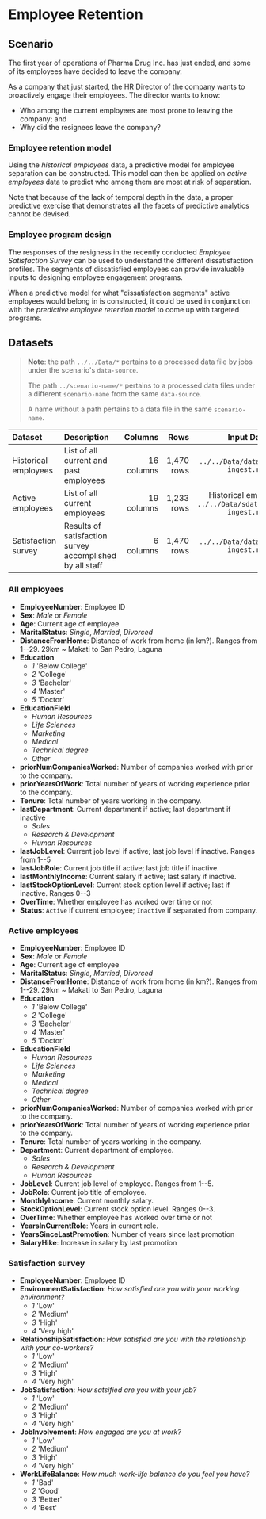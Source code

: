 # Employee Retention

## Scenario

The first year of operations of Pharma Drug Inc. has just ended, and some of its employees have decided to leave the company.

As a company that just started, the HR Director of the company wants to proactively engage their employees.  The director wants to know:

* Who among the current employees are most prone to leaving the company; and
* Why did the resignees leave the company?

### Employee retention model

Using the *historical employees* data, a predictive model for employee separation can be constructed.  This model can then be applied on *active employees* data to predict who among them are most at risk of separation.

Note that because of the lack of temporal depth in the data, a proper predictive exercise that demonstrates all the facets of predictive analytics cannot be devised.

### Employee program design

The responses of the resigness in the recently conducted *Employee Satisfaction Survey* can be used to understand the different dissatisfaction profiles.  The segments of dissatisfied employees can provide invaluable inputs to designing employee engagement programs.

When a predictive model for what "dissatisfaction segments" active employees would belong in is constructed, it could be used in conjunction with the *predictive employee retention model* to come up with targeted programs.

## Datasets

> **Note**: the path `../../Data/*` pertains to a processed data file by jobs under the scenario's `data-source`.
>
> The path `../scenario-name/*` pertains to a processed data files under a different `scenario-name` from the same `data-source`.
>
> A name without a path pertains to a data file in the same `scenario-name`.

| Dataset | Description | Columns | Rows | Input Data | Data Processing Scripts | csv Data File | xlsx Data File | R Data File |
|:--|:--|--:|--:|:-:|:-:|:--|:--|:--|
| Historical employees | List of all current and past employees | 16 columns | 1,470 rows | `../../Data/data01_parsed ingest.rds` | `prep00_from parsed ingest.R` | [`active employees.csv`](https://drive.google.com/open?id=12Mwh0ljlAi1omGnGe7PbP7PztgiXje-n) | [`case_Employee Retention.xlsx`](https://drive.google.com/open?id=1CxkT11f8GHs37j3t2t0GW4auwqjLzKDO) | [`case_Employee Retention.RData`](https://drive.google.com/open?id=1lAExdSn6t5_tQgZ8eSf-zlWjsOS7v5OP) |
| Active employees | List of all current employees | 19 columns | 1,233 rows | Historical employees<br/>`../../Data/sdata01_parsed ingest.rds` | `prep00_from parsed ingest.R` | [`all employees.csv`](https://drive.google.com/open?id=1HqFqrH4miMX0cHcVmlElspTkdnfKUTMl) | [`case_Employee Retention.xlsx`](https://drive.google.com/open?id=1CxkT11f8GHs37j3t2t0GW4auwqjLzKDO) | [`case_Employee Retention.RData`](https://drive.google.com/open?id=1lAExdSn6t5_tQgZ8eSf-zlWjsOS7v5OP) |
| Satisfaction survey | Results of satisfaction survey accomplished by all staff | 6 columns | 1,470 rows | `../../Data/data01_parsed ingest.rds` | `../Employee Satsifaction and Performance/prep00_from parsed ingest.R` | [`Satisfaction survey.csv`](https://drive.google.com/open?id=1XbTDzUDbKPyz8ZTFIHRYa0u5FRxIceNl) | [`case_Employee Satisfaction and Performance.xlsx`](https://drive.google.com/open?id=1tpYNejB06-NvbSgA37jxpu0QAEMO8Fmg) | [`case_Employee Satisfaction and Performance.RData`](https://drive.google.com/open?id=1PnW8k9y6k6S45iaoUN2x0hFp5gP51obk) |

### All employees

* __EmployeeNumber__: Employee ID
* __Sex__: *Male* or *Female*
* __Age__: Current age of employee
* __MaritalStatus__: *Single*, *Married*, *Divorced*
* __DistanceFromHome__: Distance of work from home (in km?).  Ranges from 1--29.  29km ~ Makati to San Pedro, Laguna
* __Education__<br/>
	- *1* 'Below College'
	- *2* 'College'
	- *3* 'Bachelor'
	- *4* 'Master'
	- *5* 'Doctor'
* __EducationField__<br/>
	- *Human Resources*
	- *Life Sciences*
	- *Marketing*
	- *Medical*
	- *Technical degree*
	- *Other*
* __priorNumCompaniesWorked__: Number of companies worked with prior to the company.
* __priorYearsOfWork__: Total number of years of working experience prior to the company.
* __Tenure__: Total number of years working in the company.
* __lastDepartment__: Current department if active; last department if inactive
	- *Sales*
	- *Research & Development*
	- *Human Resources*
* __lastJobLevel__: Current job level if active; last job level if inactive.  Ranges from 1--5
* __lastJobRole__: Current job title if active; last job title if inactive.
* __lastMonthlyIncome__: Current salary if active; last salary if inactive.
* __lastStockOptionLevel__: Current stock option level if active; last if inactive.  Ranges 0--3
* __OverTime__: Whether employee has worked over time or not
* __Status__: `Active` if current employee; `Inactive` if separated from company.

### Active employees

* __EmployeeNumber__: Employee ID
* __Sex__: *Male* or *Female*
* __Age__: Current age of employee
* __MaritalStatus__: *Single*, *Married*, *Divorced*
* __DistanceFromHome__: Distance of work from home (in km?).  Ranges from 1--29.  29km ~ Makati to San Pedro, Laguna
* __Education__<br/>
	- *1* 'Below College'
	- *2* 'College'
	- *3* 'Bachelor'
	- *4* 'Master'
	- *5* 'Doctor'
* __EducationField__<br/>
	- *Human Resources*
	- *Life Sciences*
	- *Marketing*
	- *Medical*
	- *Technical degree*
	- *Other*
* __priorNumCompaniesWorked__: Number of companies worked with prior to the company.
* __priorYearsOfWork__: Total number of years of working experience prior to the company.
* __Tenure__: Total number of years working in the company.
* __Department__: Current department of employee.
	- *Sales*
	- *Research & Development*
	- *Human Resources*
* __JobLevel__: Current job level of employee.  Ranges from 1--5.
* __JobRole__: Current job title of employee.
* __MonthlyIncome__: Current monthly salary.
* __StockOptionLevel__: Current stock option level.  Ranges 0--3.
* __OverTime__: Whether employee has worked over time or not
* __YearsInCurrentRole__: Years in current role.
* __YearsSinceLastPromotion__: Number of years since last promotion
* __SalaryHike__: Increase in salary by last promotion

### Satisfaction survey

* __EmployeeNumber__: Employee ID
* __EnvironmentSatisfaction__: *How satisfied are you with your working environment?*
	- *1* 'Low'
	- *2* 'Medium'
	- *3* 'High'
	- *4* 'Very high'
* __RelationshipSatisfaction__: *How satisfied are you with the relationship with your co-workers?*
	- *1* 'Low'
	- *2* 'Medium'
	- *3* 'High'
	- *4* 'Very high'
* __JobSatisfaction__: *How satsified are you with your job?*
	- *1* 'Low'
	- *2* 'Medium'
	- *3* 'High'
	- *4* 'Very high'
* __JobInvolvement__: *How engaged are you at work?*
	- *1* 'Low'
	- *2* 'Medium'
	- *3* 'High'
	- *4* 'Very high'
* __WorkLifeBalance__: *How much work-life balance do you feel you have?*
	- *1* 'Bad'
	- *2* 'Good'
	- *3* 'Better'
	- *4* 'Best'